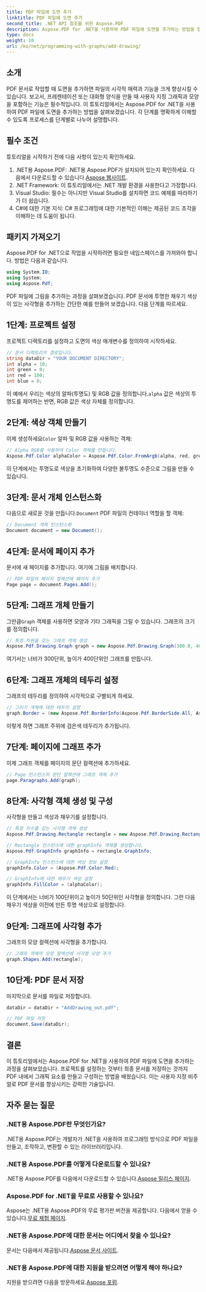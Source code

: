 ```yaml
---
title: PDF 파일에 도면 추가
linktitle: PDF 파일에 도면 추가
second_title: .NET API 참조를 위한 Aspose.PDF
description: Aspose.PDF for .NET을 사용하여 PDF 파일에 도면을 추가하는 방법을 알아보세요. 이 단계별 가이드는 색상 설정, 모양 추가, PDF 저장을 다룹니다.
type: docs
weight: 10
url: /ko/net/programming-with-graphs/add-drawing/
---
```

## 소개

PDF 문서로 작업할 때 도면을 추가하면 파일의 시각적 매력과 기능을 크게 향상시킬 수 있습니다. 보고서, 프레젠테이션 또는 대화형 양식을 만들 때 사용자 지정 그래픽과 모양을 포함하는 기능은 필수적입니다. 이 튜토리얼에서는 Aspose.PDF for .NET을 사용하여 PDF 파일에 도면을 추가하는 방법을 살펴보겠습니다. 각 단계를 명확하게 이해할 수 있도록 프로세스를 단계별로 나누어 설명합니다.

## 필수 조건

튜토리얼을 시작하기 전에 다음 사항이 있는지 확인하세요.

1.  .NET용 Aspose.PDF: .NET용 Aspose.PDF가 설치되어 있는지 확인하세요. 다음에서 다운로드할 수 있습니다.[Aspose 웹사이트](https://releases.aspose.com/pdf/net/).
2. .NET Framework: 이 튜토리얼에서는 .NET 개발 환경을 사용한다고 가정합니다.
3. Visual Studio: 필수는 아니지만 Visual Studio를 설치하면 코드 예제를 따라하기가 더 쉽습니다.
4. C#에 대한 기본 지식: C# 프로그래밍에 대한 기본적인 이해는 제공된 코드 조각을 이해하는 데 도움이 됩니다.

## 패키지 가져오기

Aspose.PDF for .NET으로 작업을 시작하려면 필요한 네임스페이스를 가져와야 합니다. 방법은 다음과 같습니다.

```csharp
using System.IO;
using System;
using Aspose.Pdf;
```

PDF 파일에 그림을 추가하는 과정을 살펴보겠습니다. PDF 문서에 투명한 채우기 색상이 있는 사각형을 추가하는 간단한 예를 만들어 보겠습니다. 다음 단계를 따르세요.

## 1단계: 프로젝트 설정

프로젝트 디렉토리를 설정하고 도면의 색상 매개변수를 정의하여 시작하세요.

```csharp
// 문서 디렉토리의 경로입니다.
string dataDir = "YOUR DOCUMENT DIRECTORY";
int alpha = 10;
int green = 0;
int red = 100;
int blue = 0;
```

 이 예에서 우리는 색상의 알파(투명도) 및 RGB 값을 정의합니다.`alpha` 값은 색상의 투명도를 제어하는 반면, RGB 값은 색상 자체를 정의합니다.

## 2단계: 색상 객체 만들기

 이제 생성하세요`Color` 알파 및 RGB 값을 사용하는 객체:

```csharp
// Alpha RGB를 사용하여 Color 객체를 만듭니다.
Aspose.Pdf.Color alphaColor = Aspose.Pdf.Color.FromArgb(alpha, red, green, blue); // 알파 채널 제공
```

이 단계에서는 투명도로 색상을 초기화하여 다양한 불투명도 수준으로 그림을 만들 수 있습니다.

## 3단계: 문서 개체 인스턴스화

 다음으로 새로운 것을 만듭니다.`Document` PDF 파일의 컨테이너 역할을 할 객체:

```csharp
// Document 객체 인스턴스화
Document document = new Document();
```

## 4단계: 문서에 페이지 추가

문서에 새 페이지를 추가합니다. 여기에 그림을 배치합니다.

```csharp
// PDF 파일의 페이지 컬렉션에 페이지 추가
Page page = document.Pages.Add();
```

## 5단계: 그래프 개체 만들기

 그만큼`Graph` 객체를 사용하면 모양과 기타 그래픽을 그릴 수 있습니다. 그래프의 크기를 정의합니다.

```csharp
// 특정 차원을 갖는 그래프 객체 생성
Aspose.Pdf.Drawing.Graph graph = new Aspose.Pdf.Drawing.Graph(300.0, 400.0);
```

여기서는 너비가 300단위, 높이가 400단위인 그래프를 만듭니다.

## 6단계: 그래프 개체의 테두리 설정

그래프의 테두리를 정의하여 시각적으로 구별되게 하세요.

```csharp
// 그리기 개체에 대한 테두리 설정
graph.Border = (new Aspose.Pdf.BorderInfo(Aspose.Pdf.BorderSide.All, Aspose.Pdf.Color.Black));
```

이렇게 하면 그래프 주위에 검은색 테두리가 추가됩니다.

## 7단계: 페이지에 그래프 추가

이제 그래프 객체를 페이지의 문단 컬렉션에 추가하세요.

```csharp
// Page 인스턴스의 문단 컬렉션에 그래프 객체 추가
page.Paragraphs.Add(graph);
```

## 8단계: 사각형 객체 생성 및 구성

사각형을 만들고 색상과 채우기를 설정합니다.

```csharp
// 특정 치수를 갖는 사각형 객체 생성
Aspose.Pdf.Drawing.Rectangle rectangle = new Aspose.Pdf.Drawing.Rectangle(0, 0, 100, 50);

// Rectangle 인스턴스에 대한 graphInfo 객체를 생성합니다.
Aspose.Pdf.GraphInfo graphInfo = rectangle.GraphInfo;

// GraphInfo 인스턴스에 대한 색상 정보 설정
graphInfo.Color = (Aspose.Pdf.Color.Red);

// GraphInfo에 대한 채우기 색상 설정
graphInfo.FillColor = (alphaColor);
```

이 단계에서는 너비가 100단위이고 높이가 50단위인 사각형을 정의합니다. 그런 다음 채우기 색상을 이전에 만든 투명 색상으로 설정합니다.

## 9단계: 그래프에 사각형 추가

그래프의 모양 컬렉션에 사각형을 추가합니다.

```csharp
// 그래프 객체의 모양 컬렉션에 사각형 모양 추가
graph.Shapes.Add(rectangle);
```

## 10단계: PDF 문서 저장

마지막으로 문서를 파일로 저장합니다.

```csharp
dataDir = dataDir + "AddDrawing_out.pdf";

// PDF 파일 저장
document.Save(dataDir);
```

## 결론

이 튜토리얼에서는 Aspose.PDF for .NET을 사용하여 PDF 파일에 도면을 추가하는 과정을 살펴보았습니다. 프로젝트를 설정하는 것부터 최종 문서를 저장하는 것까지 PDF 내에서 그래픽 요소를 만들고 구성하는 방법을 배웠습니다. 이는 사용자 지정 비주얼로 PDF 문서를 향상시키는 강력한 기술입니다.

## 자주 묻는 질문

### .NET용 Aspose.PDF란 무엇인가요?

.NET용 Aspose.PDF는 개발자가 .NET을 사용하여 프로그래밍 방식으로 PDF 파일을 만들고, 조작하고, 변환할 수 있는 라이브러리입니다.

### .NET용 Aspose.PDF를 어떻게 다운로드할 수 있나요?

 .NET용 Aspose.PDF를 다음에서 다운로드할 수 있습니다.[Aspose 릴리스 페이지](https://releases.aspose.com/pdf/net/).

### Aspose.PDF for .NET을 무료로 사용할 수 있나요?

 Aspose는 .NET용 Aspose.PDF의 무료 평가판 버전을 제공합니다. 다음에서 얻을 수 있습니다.[무료 체험 페이지](https://releases.aspose.com/).

### .NET용 Aspose.PDF에 대한 문서는 어디에서 찾을 수 있나요?

 문서는 다음에서 제공됩니다.[Aspose 문서 사이트](https://reference.aspose.com/pdf/net/).

### .NET용 Aspose.PDF에 대한 지원을 받으려면 어떻게 해야 하나요?

 지원을 받으려면 다음을 방문하세요.[Aspose 포럼](https://forum.aspose.com/c/pdf/10).